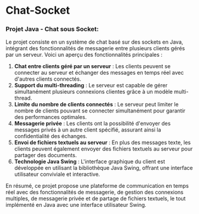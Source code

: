 # Chat-Socket

### Projet Java - Chat sous Socket:

Le projet consiste en un système de chat basé sur des sockets en Java, intégrant des fonctionnalités de messagerie entre plusieurs clients gérés par un serveur. Voici un aperçu des fonctionnalités principales :

1. **Chat entre clients géré par un serveur** : Les clients peuvent se connecter au serveur et échanger des messages en temps réel avec d'autres clients connectés.
2. **Support du multi-threading** : Le serveur est capable de gérer simultanément plusieurs connexions clientes grâce à un modèle multi-thread.
3. **Limite du nombre de clients connectés** : Le serveur peut limiter le nombre de clients pouvant se connecter simultanément pour garantir des performances optimales.
4. **Messagerie privée** : Les clients ont la possibilité d'envoyer des messages privés à un autre client spécifié, assurant ainsi la confidentialité des échanges.
5. **Envoi de fichiers textuels au serveur** : En plus des messages texte, les clients peuvent également envoyer des fichiers textuels au serveur pour partager des documents.
6. **Technologie Java Swing** : L'interface graphique du client est développée en utilisant la bibliothèque Java Swing, offrant une interface utilisateur conviviale et interactive.

En résumé, ce projet propose une plateforme de communication en temps réel avec des fonctionnalités de messagerie, de gestion des connexions multiples, de messagerie privée et de partage de fichiers textuels, le tout implémenté en Java avec une interface utilisateur Swing.
